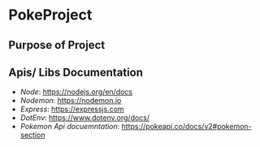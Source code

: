 # PokeProject
## Purpose of Project 
## Apis/ Libs Documentation
- _Node_: https://nodejs.org/en/docs
- _Nodemon_: https://nodemon.io
- _Express_: https://expressjs.com
- _DotEnv_: https://www.dotenv.org/docs/
- _Pokemon Api docuemntation_: https://pokeapi.co/docs/v2#pokemon-section 
